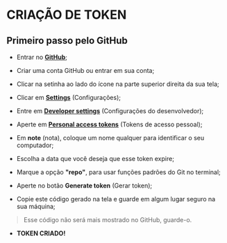 # CRIAÇÃO DE TOKEN

## Primeiro passo pelo GitHub

- Entrar no **[GitHub](https://github.com/)**;

- Criar uma conta GitHub ou entrar em sua conta;

- Clicar na setinha ao lado do ícone na parte superior direita da sua tela;

- Clicar em [**Settings**](https://github.com/settings/profile) (Configurações);

- Entre em [**Developer settings**](https://github.com/settings/apps) (Configurações do desenvolvedor);

- Aperte em [**Personal access tokens**](https://github.com/settings/tokens) (Tokens de acesso pessoal);

- Em **note** (nota), coloque um nome qualquer para identificar o seu computador;

- Escolha a data que você deseja que esse token expire;

- Marque a opção **"repo"**, para usar funções padrões do Git no terminal;

- Aperte no botão **Generate token** (Gerar token);

- Copie este código gerado na tela e guarde em algum lugar seguro na sua máquina;

> Esse código não será mais mostrado no GitHub, guarde-o.

- **TOKEN CRIADO!**